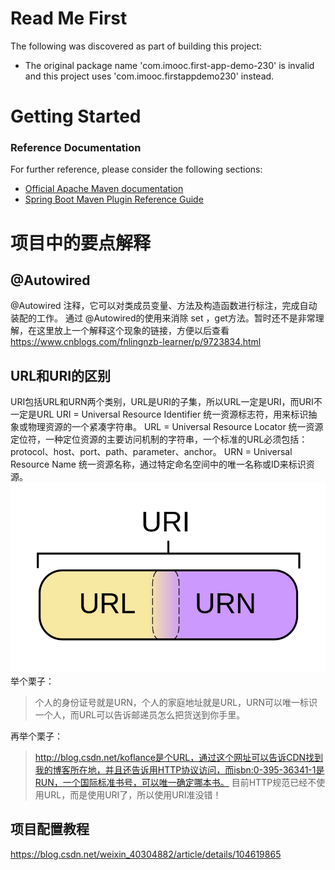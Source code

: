 # Read Me First
The following was discovered as part of building this project:

* The original package name 'com.imooc.first-app-demo-230' is invalid and this project uses 'com.imooc.firstappdemo230' instead.

# Getting Started

### Reference Documentation
For further reference, please consider the following sections:

* [Official Apache Maven documentation](https://maven.apache.org/guides/index.html)
* [Spring Boot Maven Plugin Reference Guide](https://docs.spring.io/spring-boot/docs/2.3.0.BUILD-SNAPSHOT/maven-plugin/)

# 项目中的要点解释
## @Autowired
@Autowired 注释，它可以对类成员变量、方法及构造函数进行标注，完成自动装配的工作。 通过 @Autowired的使用来消除 set ，get方法。暂时还不是非常理解，在这里放上一个解释这个现象的链接，方便以后查看<https://www.cnblogs.com/fnlingnzb-learner/p/9723834.html>

## URL和URI的区别
URI包括URL和URN两个类别，URL是URI的子集，所以URL一定是URI，而URI不一定是URL
URI = Universal Resource Identifier 统一资源标志符，用来标识抽象或物理资源的一个紧凑字符串。
URL = Universal Resource Locator 统一资源定位符，一种定位资源的主要访问机制的字符串，一个标准的URL必须包括：protocol、host、port、path、parameter、anchor。
URN = Universal Resource Name 统一资源名称，通过特定命名空间中的唯一名称或ID来标识资源。
![avatar](static/URI.png)
举个栗子：
>个人的身份证号就是URN，个人的家庭地址就是URL，URN可以唯一标识一个人，而URL可以告诉邮递员怎么把货送到你手里。  

再举个栗子：
>http://blog.csdn.net/koflance是个URL，通过这个网址可以告诉CDN找到我的博客所在地，并且还告诉用HTTP协议访问，而isbn:0-395-36341-1是RUN，一个国际标准书号，可以唯一确定哪本书。
目前HTTP规范已经不使用URL，而是使用URI了，所以使用URI准没错！

## 项目配置教程
<https://blog.csdn.net/weixin_40304882/article/details/104619865> 